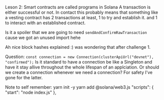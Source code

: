 Leson 2:
Smart contracts are called programs in Solana
A transaction is either successful or not.
  In contact this probably means that something like a vesting contract has 2 transactions at least, 1 to try and establish it. and 1 to interact with an established contract.

Is it a spoiler that we are going to need `sendAndConfirmRawTransaction` cause we got an unused import hehe

Ah nice block hashes explained :) was wondering that after challenge 1.

Question:
`const connection = new Connection(clusterApiUrl("devnet"), "confirmed");`
Is it standard to have a connection be like a Singleton and have it stay allive throughout the whole lifespan of an applciation.
Or should we create a connection whenever we need a connection? For safety I've gone for the latter.


Note to self remember:
yarn init -y
yarn add @solana/web3.js
"scripts": {
  "start": "node index.js"
},


